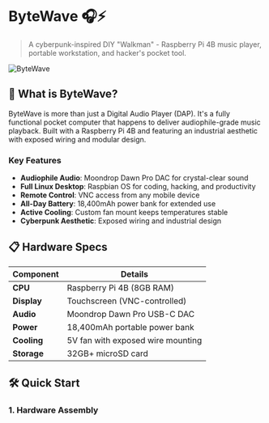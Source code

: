 # ByteWave 🎧⚡

> A cyberpunk-inspired DIY "Walkman" - Raspberry Pi 4B music player, portable workstation, and hacker's pocket tool.

![ByteWave](hardware/images/bytewave-main.jpg)

## 🚀 What is ByteWave?

ByteWave is more than just a Digital Audio Player (DAP). It's a fully functional pocket computer that happens to deliver audiophile-grade music playback. Built with a Raspberry Pi 4B and featuring an industrial aesthetic with exposed wiring and modular design.

### Key Features

- **Audiophile Audio**: Moondrop Dawn Pro DAC for crystal-clear sound
- **Full Linux Desktop**: Raspbian OS for coding, hacking, and productivity
- **Remote Control**: VNC access from any mobile device
- **All-Day Battery**: 18,400mAh power bank for extended use
- **Active Cooling**: Custom fan mount keeps temperatures stable
- **Cyberpunk Aesthetic**: Exposed wiring and industrial design

## 📋 Hardware Specs

| Component | Details |
|-----------|---------|
| **CPU** | Raspberry Pi 4B (8GB RAM) |
| **Display** | Touchscreen (VNC-controlled) |
| **Audio** | Moondrop Dawn Pro USB-C DAC |
| **Power** | 18,400mAh portable power bank |
| **Cooling** | 5V fan with exposed wire mounting |
| **Storage** | 32GB+ microSD card |

## 🛠️ Quick Start

### 1. Hardware Assembly
